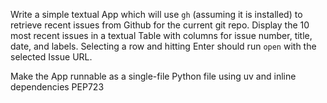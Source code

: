 Write a simple textual App which will use `gh` (assuming it is installed) to retrieve recent issues from Github for the current git repo. Display the 10 most recent issues in a textual Table with columns for issue number, title, date, and labels. Selecting a row and hitting Enter should run `open` with the selected Issue URL.

Make the App runnable as a single-file Python file using uv and inline dependencies PEP723